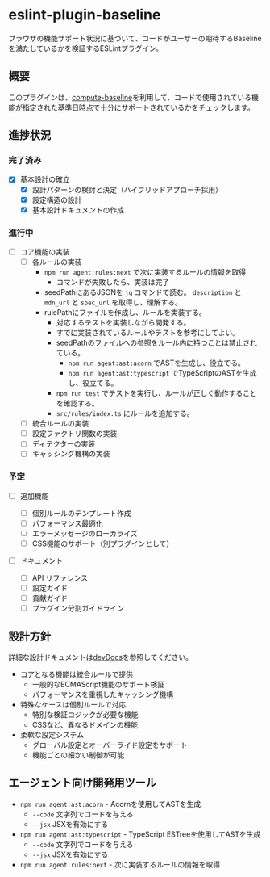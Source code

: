 # eslint-plugin-baseline

ブラウザの機能サポート状況に基づいて、コードがユーザーの期待するBaselineを満たしているかを検証するESLintプラグイン。

## 概要

このプラグインは、[compute-baseline](https://www.npmjs.com/package/compute-baseline)を利用して、コードで使用されている機能が指定された基準日時点で十分にサポートされているかをチェックします。

## 進捗状況

### 完了済み

- [x] 基本設計の確立
  - [x] 設計パターンの検討と決定（ハイブリッドアプローチ採用）
  - [x] 設定構造の設計
  - [x] 基本設計ドキュメントの作成

### 進行中

- [ ] コア機能の実装
  - [ ] 各ルールの実装
    - `npm run agent:rules:next` で次に実装するルールの情報を取得
      - コマンドが失敗したら、実装は完了
    - seedPathにあるJSONを `jq` コマンドで読む。 `description` と `mdn_url` と `spec_url` を取得し、理解する。
    - rulePathにファイルを作成し、ルールを実装する。
      - 対応するテストを実装しながら開発する。
      - すでに実装されているルールやテストを参考にしてよい。
      - seedPathのファイルへの参照をルール内に持つことは禁止されている。
        - `npm run agent:ast:acorn` でASTを生成し、役立てる。
        - `npm run agent:ast:typescript` でTypeScriptのASTを生成し、役立てる。
      - `npm run test` でテストを実行し、ルールが正しく動作することを確認する。
      - `src/rules/index.ts` にルールを追加する。
  - [ ] 統合ルールの実装
  - [ ] 設定ファクトリ関数の実装
  - [ ] ディテクターの実装
  - [ ] キャッシング機構の実装

### 予定

- [ ] 追加機能

  - [ ] 個別ルールのテンプレート作成
  - [ ] パフォーマンス最適化
  - [ ] エラーメッセージのローカライズ
  - [ ] CSS機能のサポート（別プラグインとして）

- [ ] ドキュメント
  - [ ] API リファレンス
  - [ ] 設定ガイド
  - [ ] 貢献ガイド
  - [ ] プラグイン分割ガイドライン

## 設計方針

詳細な設計ドキュメントは[devDocs](./devDocs)を参照してください。

- コアとなる機能は統合ルールで提供
  - 一般的なECMAScript機能のサポート検証
  - パフォーマンスを重視したキャッシング機構
- 特殊なケースは個別ルールで対応
  - 特別な検証ロジックが必要な機能
  - CSSなど、異なるドメインの機能
- 柔軟な設定システム
  - グローバル設定とオーバーライド設定をサポート
  - 機能ごとの細かい制御が可能

## エージェント向け開発用ツール

- `npm run agent:ast:acorn` - Acornを使用してASTを生成
  - `--code` 文字列でコードを与える
  - `--jsx` JSXを有効にする
- `npm run agent:ast:typescript` - TypeScript ESTreeを使用してASTを生成
  - `--code` 文字列でコードを与える
  - `--jsx` JSXを有効にする
- `npm run agent:rules:next` - 次に実装するルールの情報を取得
